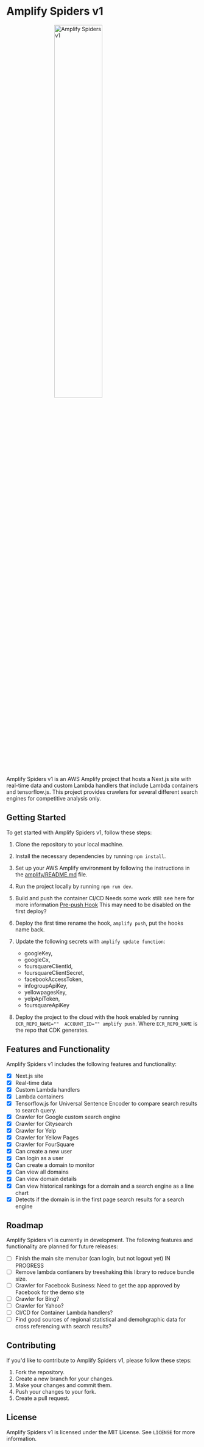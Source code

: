 # Amplify Spiders v1

<image style="position:relative; left:25%" src="./images/purple-spider.gif" alt="Amplify Spiders v1" width="50%">


Amplify Spiders v1 is an AWS Amplify project that hosts a Next.js site with real-time data and custom Lambda handlers that include Lambda containers and tensorflow.js. This project provides crawlers for several different search engines for competitive analysis only.

## Getting Started

To get started with Amplify Spiders v1, follow these steps:

1. Clone the repository to your local machine.
2. Install the necessary dependencies by running `npm install`.
3. Set up your AWS Amplify environment by following the instructions in the [amplify/README.md](amplify/README.md) file.
4. Run the project locally by running `npm run dev`.
5. Build and push the container CI/CD Needs some work still: see here for more information [Pre-push Hook](https://github.com/ExcitingTheory/amplify-spiders-v1/blob/main/amplify/hooks/pre-push.js) This may need to be disabled on the first deploy?
6. Deploy the first time rename the hook, `amplify push`, put the hooks name back.
7. Update the following secrets with `amplify update function`:
   * googleKey,
   * googleCx,
   * foursquareClientId,
   * foursquareClientSecret,
   * facebookAccessToken,
   * infogroupApiKey,
   * yellowpagesKey,
   * yelpApiToken,
   * foursquareApiKey

8. Deploy the project to the cloud with the hook enabled by running `ECR_REPO_NAME=""  ACCOUNT_ID="" amplify push`. Where `ECR_REPO_NAME` is the repo that CDK generates.


## Features and Functionality

Amplify Spiders v1 includes the following features and functionality:

- [x] Next.js site
- [x] Real-time data
- [x] Custom Lambda handlers
- [x] Lambda containers
- [x] Tensorflow.js for Universal Sentence Encoder to compare search results to search query.
- [x] Crawler for Google custom search engine
- [x] Crawler for Citysearch
- [x] Crawler for Yelp
- [x] Crawler for Yellow Pages
- [x] Crawler for FourSquare
- [x] Can create a new user
- [x] Can login as a user
- [x] Can create a domain to monitor
- [x] Can view all domains
- [x] Can view domain details
- [x] Can view historical rankings for a domain and a search engine as a line chart
- [x] Detects if the domain is in the first page search results for a search engine

## Roadmap

Amplify Spiders v1 is currently in development. The following features and functionality are planned for future releases:


- [ ] Finish the main site menubar (can login, but not logout yet) IN PROGRESS
- [ ] Remove lambda contianers by treeshaking this library to reduce bundle size.
- [ ] Crawler for Facebook Business: Need to get the app approved by Facebook for the demo site
- [ ] Crawler for Bing?
- [ ] Crawler for Yahoo?
- [ ] CI/CD for Container Lambda handlers?
- [ ] Find good sources of regional statistical and demohgraphic data for cross referencing with search results?

## Contributing

If you'd like to contribute to Amplify Spiders v1, please follow these steps:

1. Fork the repository.
2. Create a new branch for your changes.
3. Make your changes and commit them.
4. Push your changes to your fork.
5. Create a pull request.

## License

Amplify Spiders v1 is licensed under the MIT License. See `LICENSE` for more information.
